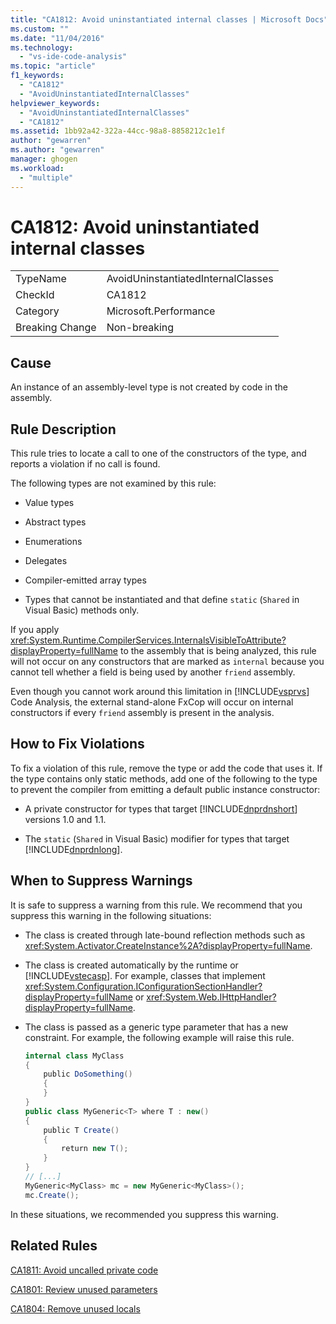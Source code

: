 ```yaml
---
title: "CA1812: Avoid uninstantiated internal classes | Microsoft Docs"
ms.custom: ""
ms.date: "11/04/2016"
ms.technology: 
  - "vs-ide-code-analysis"
ms.topic: "article"
f1_keywords: 
  - "CA1812"
  - "AvoidUninstantiatedInternalClasses"
helpviewer_keywords: 
  - "AvoidUninstantiatedInternalClasses"
  - "CA1812"
ms.assetid: 1bb92a42-322a-44cc-98a8-8858212c1e1f
author: "gewarren"
ms.author: "gewarren"
manager: ghogen
ms.workload: 
  - "multiple"
---
```

# CA1812: Avoid uninstantiated internal classes
|||  
|-|-|  
|TypeName|AvoidUninstantiatedInternalClasses|  
|CheckId|CA1812|  
|Category|Microsoft.Performance|  
|Breaking Change|Non-breaking|  
  
## Cause  
 An instance of an assembly-level type is not created by code in the assembly.  
  
## Rule Description  
 This rule tries to locate a call to one of the constructors of the type, and reports a violation if no call is found.  
  
 The following types are not examined by this rule:  
  
-   Value types  
  
-   Abstract types  
  
-   Enumerations  
  
-   Delegates  
  
-   Compiler-emitted array types  
  
-   Types that cannot be instantiated and that define `static` (`Shared` in Visual Basic) methods only.  
  
 If you apply <xref:System.Runtime.CompilerServices.InternalsVisibleToAttribute?displayProperty=fullName> to the assembly that is being analyzed, this rule will not occur on any constructors that are marked as `internal` because you cannot tell whether a field is being used by another `friend` assembly.  
  
 Even though you cannot work around this limitation in [!INCLUDE[vsprvs](../code-quality/includes/vsprvs_md.md)] Code Analysis, the external stand-alone FxCop will occur on internal constructors if every `friend` assembly is present in the analysis.  
  
## How to Fix Violations  
 To fix a violation of this rule, remove the type or add the code that uses it. If the type contains only static methods, add one of the following to the type to prevent the compiler from emitting a default public instance constructor:  
  
-   A private constructor for types that target [!INCLUDE[dnprdnshort](../code-quality/includes/dnprdnshort_md.md)] versions 1.0 and 1.1.  
  
-   The `static` (`Shared` in Visual Basic) modifier for types that target [!INCLUDE[dnprdnlong](../code-quality/includes/dnprdnlong_md.md)].  
  
## When to Suppress Warnings  
 It is safe to suppress a warning from this rule. We recommend that you suppress this warning in the following situations:  
  
-   The class is created through late-bound reflection methods such as <xref:System.Activator.CreateInstance%2A?displayProperty=fullName>.  
  
-   The class is created automatically by the runtime or [!INCLUDE[vstecasp](../code-quality/includes/vstecasp_md.md)]. For example, classes that implement <xref:System.Configuration.IConfigurationSectionHandler?displayProperty=fullName> or <xref:System.Web.IHttpHandler?displayProperty=fullName>.  
  
-   The class is passed as a generic type parameter that has a new constraint. For example, the following example will raise this rule.  
  
    ```csharp  
    internal class MyClass  
    {     
        public DoSomething()     
        {  
        }  
    }   
    public class MyGeneric<T> where T : new()  
    {  
        public T Create()  
        {  
            return new T();     
        }  
    }  
    // [...]   
    MyGeneric<MyClass> mc = new MyGeneric<MyClass>();  
    mc.Create();  
    ```  
  
 In these situations, we recommended you suppress this warning.  
  
## Related Rules  
 [CA1811: Avoid uncalled private code](../code-quality/ca1811-avoid-uncalled-private-code.md)  
  
 [CA1801: Review unused parameters](../code-quality/ca1801-review-unused-parameters.md)  
  
 [CA1804: Remove unused locals](../code-quality/ca1804-remove-unused-locals.md)